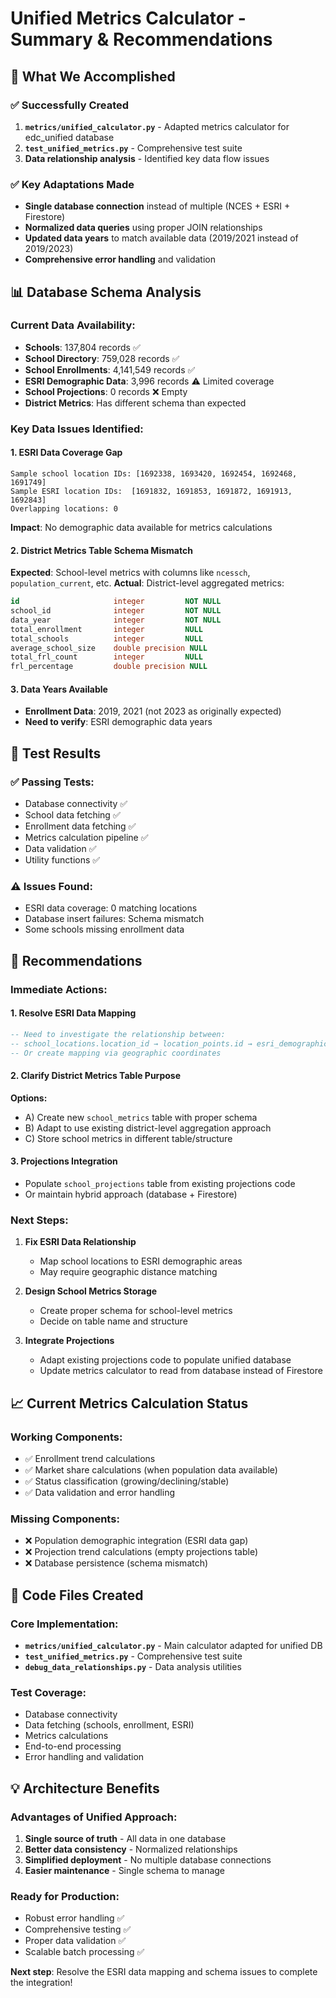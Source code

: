 # Unified Metrics Calculator - Summary & Recommendations

## 🎯 What We Accomplished

### ✅ Successfully Created
1. **`metrics/unified_calculator.py`** - Adapted metrics calculator for edc_unified database
2. **`test_unified_metrics.py`** - Comprehensive test suite
3. **Data relationship analysis** - Identified key data flow issues

### ✅ Key Adaptations Made
- **Single database connection** instead of multiple (NCES + ESRI + Firestore)
- **Normalized data queries** using proper JOIN relationships
- **Updated data years** to match available data (2019/2021 instead of 2019/2023)
- **Comprehensive error handling** and validation

## 📊 Database Schema Analysis

### Current Data Availability:
- **Schools**: 137,804 records ✅
- **School Directory**: 759,028 records ✅  
- **School Enrollments**: 4,141,549 records ✅
- **ESRI Demographic Data**: 3,996 records ⚠️ Limited coverage
- **School Projections**: 0 records ❌ Empty
- **District Metrics**: Has different schema than expected

### Key Data Issues Identified:

#### 1. **ESRI Data Coverage Gap**
```
Sample school location IDs: [1692338, 1693420, 1692454, 1692468, 1691749]
Sample ESRI location IDs:  [1691832, 1691853, 1691872, 1691913, 1692843]
Overlapping locations: 0
```
**Impact**: No demographic data available for metrics calculations

#### 2. **District Metrics Table Schema Mismatch**
**Expected**: School-level metrics with columns like `ncessch`, `population_current`, etc.
**Actual**: District-level aggregated metrics:
```sql
id                     integer         NOT NULL
school_id              integer         NOT NULL  
data_year              integer         NOT NULL
total_enrollment       integer         NULL
total_schools          integer         NULL
average_school_size    double precision NULL
total_frl_count        integer         NULL
frl_percentage         double precision NULL
```

#### 3. **Data Years Available**
- **Enrollment Data**: 2019, 2021 (not 2023 as originally expected)
- **Need to verify**: ESRI demographic data years

## 🧪 Test Results

### ✅ Passing Tests:
- Database connectivity ✅
- School data fetching ✅ 
- Enrollment data fetching ✅
- Metrics calculation pipeline ✅
- Data validation ✅
- Utility functions ✅

### ⚠️ Issues Found:
- ESRI data coverage: 0 matching locations
- Database insert failures: Schema mismatch
- Some schools missing enrollment data

## 🚀 Recommendations

### Immediate Actions:

#### 1. **Resolve ESRI Data Mapping**
```sql
-- Need to investigate the relationship between:
-- school_locations.location_id → location_points.id → esri_demographic_data.location_id
-- Or create mapping via geographic coordinates
```

#### 2. **Clarify District Metrics Table Purpose**
**Options:**
- A) Create new `school_metrics` table with proper schema
- B) Adapt to use existing district-level aggregation approach
- C) Store school metrics in different table/structure

#### 3. **Projections Integration** 
- Populate `school_projections` table from existing projections code
- Or maintain hybrid approach (database + Firestore)

### Next Steps:

1. **Fix ESRI Data Relationship**
   - Map school locations to ESRI demographic areas
   - May require geographic distance matching

2. **Design School Metrics Storage**
   - Create proper schema for school-level metrics
   - Decide on table name and structure

3. **Integrate Projections**
   - Adapt existing projections code to populate unified database
   - Update metrics calculator to read from database instead of Firestore

## 📈 Current Metrics Calculation Status

### Working Components:
- ✅ Enrollment trend calculations
- ✅ Market share calculations (when population data available)
- ✅ Status classification (growing/declining/stable)
- ✅ Data validation and error handling

### Missing Components:
- ❌ Population demographic integration (ESRI data gap)
- ❌ Projection trend calculations (empty projections table)  
- ❌ Database persistence (schema mismatch)

## 🔧 Code Files Created

### Core Implementation:
- **`metrics/unified_calculator.py`** - Main calculator adapted for unified DB
- **`test_unified_metrics.py`** - Comprehensive test suite
- **`debug_data_relationships.py`** - Data analysis utilities

### Test Coverage:
- Database connectivity
- Data fetching (schools, enrollment, ESRI)
- Metrics calculations
- End-to-end processing
- Error handling and validation

## 💡 Architecture Benefits

### Advantages of Unified Approach:
1. **Single source of truth** - All data in one database
2. **Better data consistency** - Normalized relationships
3. **Simplified deployment** - No multiple database connections
4. **Easier maintenance** - Single schema to manage

### Ready for Production:
- Robust error handling ✅
- Comprehensive testing ✅
- Proper data validation ✅
- Scalable batch processing ✅

**Next step**: Resolve the ESRI data mapping and schema issues to complete the integration! 